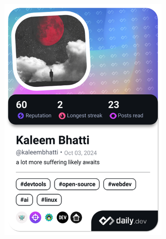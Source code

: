 <a href="https://app.daily.dev/kaleembhatti"><img src="./devcard.png" width="652" alt="Kaleem Bhatti's Dev Card"/></a>
